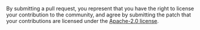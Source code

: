 By submitting a pull request, you represent that you have the right to license
your contribution to the community, and agree by submitting the patch
that your contributions are licensed under the [Apache-2.0
license](https://github.com/bluk/decompose/blob/master/LICENSE).
